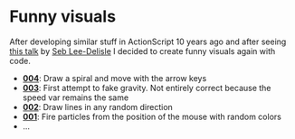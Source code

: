 Funny visuals
=============

After developing similar stuff in ActionScript 10 years ago and after seeing
[this talk](<https://www.youtube.com/watch?v=DEpqJr73VMU&start=1&autoplay=1>) by
[Seb Lee-Delisle](<http://seb.ly/>) I decided to create funny visuals again with
code.

- **[004](http://megasnort.github.io/funny-visuals/#004)**: Draw a spiral and move with the arrow keys
- **[003](http://megasnort.github.io/funny-visuals/#003)**: First attempt to fake gravity. Not entirely correct because the speed var remains the same
- **[002](http://megasnort.github.io/funny-visuals/#002)**: Draw lines in any random direction
- **[001](http://megasnort.github.io/funny-visuals/#001)**: Fire particles from the position of the mouse with random colors
- ...
